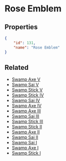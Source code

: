 # Rose Emblem

<no description available>

## Properties

```json
{
    "id": 131,
    "name": "Rose Emblem"
}
```

## Related

- [Swamp Axe V](../items/8920-swamp-axe-v.md)
- [Swamp Sai V](../items/8926-swamp-sai-v.md)
- [Swamp Stick V](../items/8936-swamp-stick-v.md)
- [Swamp Stick IV](../items/8935-swamp-stick-iv.md)
- [Swamp Sai IV](../items/8925-swamp-sai-iv.md)
- [Swamp Axe IV](../items/8915-swamp-axe-iv.md)
- [Swamp Axe III](../items/8914-swamp-axe-iii.md)
- [Swamp Sai III](../items/8924-swamp-sai-iii.md)
- [Swamp Stick III](../items/8934-swamp-stick-iii.md)
- [Swamp Stick II](../items/8933-swamp-stick-ii.md)
- [Swamp Axe II](../items/8913-swamp-axe-ii.md)
- [Swamp Sai II](../items/8923-swamp-sai-ii.md)
- [Swamp Sai I](../items/8922-swamp-sai-i.md)
- [Swamp Axe I](../items/8912-swamp-axe-i.md)
- [Swamp Stick I](../items/8932-swamp-stick-i.md)

